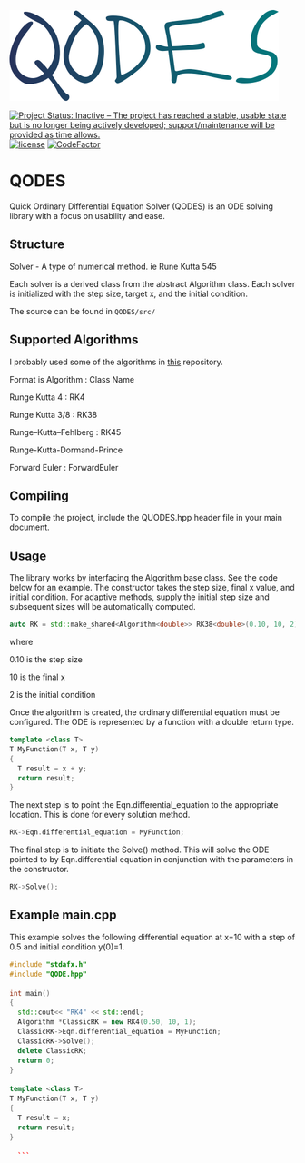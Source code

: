 ![alt text](https://github.com/ThomasThelen/QODES/raw/master/qodes.png)

[![Project Status: Inactive – The project has reached a stable, usable state but is no longer being actively developed; support/maintenance will be provided as time allows.](https://www.repostatus.org/badges/latest/inactive.svg)](https://www.repostatus.org/#inactive)  [![license](https://img.shields.io/github/license/mashape/apistatus.svg)]()
[![CodeFactor](https://www.codefactor.io/repository/github/thomasthelen/qodes/badge)](https://www.codefactor.io/repository/github/thomasthelen/qodes)
# QODES
Quick Ordinary Differential Equation Solver (QODES) is an ODE solving library with a focus on usability and ease.


## Structure

Solver - A type of numerical method. ie Rune Kutta 545

Each solver is a derived class from the abstract Algorithm class. Each solver is initialized with the step size, target x, and the initial condition.

The source can be found in `QODES/src/`

## Supported Algorithms

I probably used some of the algorithms in [this](https://github.com/ThomasThelen/Runge-Kutta) repository.

Format is Algorithm : Class Name

Runge Kutta 4 : RK4

Runge Kutta 3/8 : RK38

Runge–Kutta–Fehlberg : RK45

Runge-Kutta-Dormand-Prince

Forward Euler : ForwardEuler


## Compiling
To compile the project, include the QUODES.hpp header file in your main document.


## Usage

The library works by interfacing the Algorithm base class. See the code below for an example. The constructor takes the step size, final x value, and initial condition. For adaptive methods, supply the initial step size and subsequent sizes will be automatically computed.
 
 ```c++
auto RK = std::make_shared<Algorithm<double>> RK38<double>(0.10, 10, 2);
```
  where
  
  0.10 is the step size
  
  10 is the final x
  
  2 is the initial condition
  
  Once the algorithm is created, the ordinary differential equation must be configured. The ODE is represented by a function with a double return type. 
  ```c++
  template <class T>
  T MyFunction(T x, T y)
{
	T result = x + y;
	return result;
}
```
The next step is to point the Eqn.differential_equation to the appropriate location. This is done for every solution method.
  ```c++
  RK->Eqn.differential_equation = MyFunction;
```
  
  The final step is to initiate the Solve() method. This will solve the ODE pointed to by Eqn.differential equation in conjunction with the parameters in the constructor.
  ```c++
  RK->Solve();
```
    
    
## Example main.cpp
This example solves the following differential equation at x=10 with a step of 0.5 and initial condition y(0)=1.
    

  ```c++
#include "stdafx.h"
#include "QODE.hpp"

int main()
{
	std::cout<< "RK4" << std::endl;
	Algorithm *ClassicRK = new RK4(0.50, 10, 1);
	ClassicRK->Eqn.differential_equation = MyFunction;
	ClassicRK->Solve();
	delete ClassicRK;
	return 0;
}

template <class T>
T MyFunction(T x, T y)
{
	T result = x;
	return result;
}

    ```
  
  
